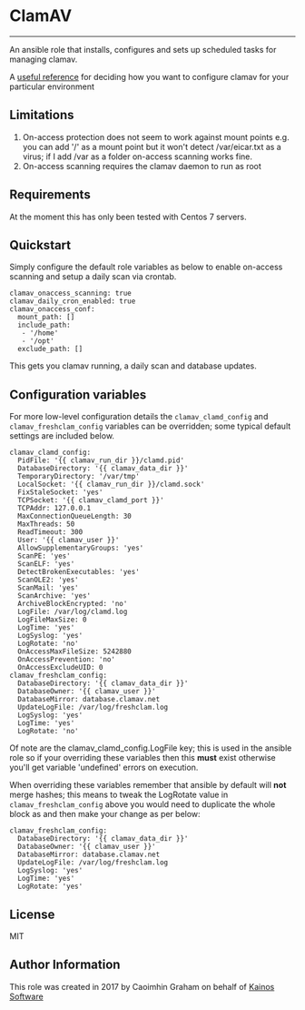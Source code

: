# ClamAV
-----------------

An ansible role that installs, configures and sets up scheduled tasks for managing clamav.

A [useful reference](http://blog.clamav.net/2016/03/configuring-on-access-scanning-in-clamav.html) for deciding how you want to configure clamav for your particular environment

Limitations
-----------

1. On-access protection does not seem to work against mount points e.g. you can add '/' as a mount point but it won't detect /var/eicar.txt as a virus; if I add /var as a folder on-access scanning works fine.
2. On-access scanning requires the clamav daemon to run as root

Requirements
------------

At the moment this has only been tested with Centos 7 servers.

Quickstart
----------

Simply configure the default role variables as below to enable on-access scanning and setup a daily scan via crontab.

```
clamav_onaccess_scanning: true
clamav_daily_cron_enabled: true
clamav_onaccess_conf:
  mount_path: []
  include_path:
   - '/home'
   - '/opt'
  exclude_path: []
```

This gets you clamav running, a daily scan and database updates.

Configuration variables
-----------------------

For more low-level configuration details the `clamav_clamd_config` and `clamav_freshclam_config` variables can be overridden; some typical default settings are included below.

```
clamav_clamd_config:
  PidFile: '{{ clamav_run_dir }}/clamd.pid'
  DatabaseDirectory: '{{ clamav_data_dir }}'
  TemporaryDirectory: '/var/tmp'
  LocalSocket: '{{ clamav_run_dir }}/clamd.sock'
  FixStaleSocket: 'yes'
  TCPSocket: '{{ clamav_clamd_port }}'
  TCPAddr: 127.0.0.1
  MaxConnectionQueueLength: 30
  MaxThreads: 50
  ReadTimeout: 300
  User: '{{ clamav_user }}'
  AllowSupplementaryGroups: 'yes'
  ScanPE: 'yes'
  ScanELF: 'yes'
  DetectBrokenExecutables: 'yes'
  ScanOLE2: 'yes'
  ScanMail: 'yes'
  ScanArchive: 'yes'
  ArchiveBlockEncrypted: 'no'
  LogFile: /var/log/clamd.log
  LogFileMaxSize: 0
  LogTime: 'yes'
  LogSyslog: 'yes'
  LogRotate: 'no'
  OnAccessMaxFileSize: 5242880
  OnAccessPrevention: 'no'
  OnAccessExcludeUID: 0
clamav_freshclam_config:
  DatabaseDirectory: '{{ clamav_data_dir }}'
  DatabaseOwner: '{{ clamav_user }}'
  DatabaseMirror: database.clamav.net
  UpdateLogFile: /var/log/freshclam.log
  LogSyslog: 'yes'
  LogTime: 'yes'
  LogRotate: 'no'
```

Of note are the clamav_clamd_config.LogFile key; this is used in the ansible role so if your overriding these variables then this __must__ exist otherwise you'll get variable 'undefined' errors on execution.

When overriding these variables remember that ansible by default will __not__ merge hashes; this means to tweak the LogRotate value in `clamav_freshclam_config` above you would need to duplicate the whole block as and then make your change as per below:
```
clamav_freshclam_config:
  DatabaseDirectory: '{{ clamav_data_dir }}'
  DatabaseOwner: '{{ clamav_user }}'
  DatabaseMirror: database.clamav.net
  UpdateLogFile: /var/log/freshclam.log
  LogSyslog: 'yes'
  LogTime: 'yes'
  LogRotate: 'yes'
```

License
-------

MIT

Author Information
------------------

This role was created in 2017 by Caoimhin Graham on behalf of [Kainos Software](https://www.kainos.com)

